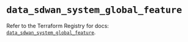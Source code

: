 # `data_sdwan_system_global_feature`

Refer to the Terraform Registry for docs: [`data_sdwan_system_global_feature`](https://registry.terraform.io/providers/ciscodevnet/sdwan/0.8.0/docs/data-sources/system_global_feature).
